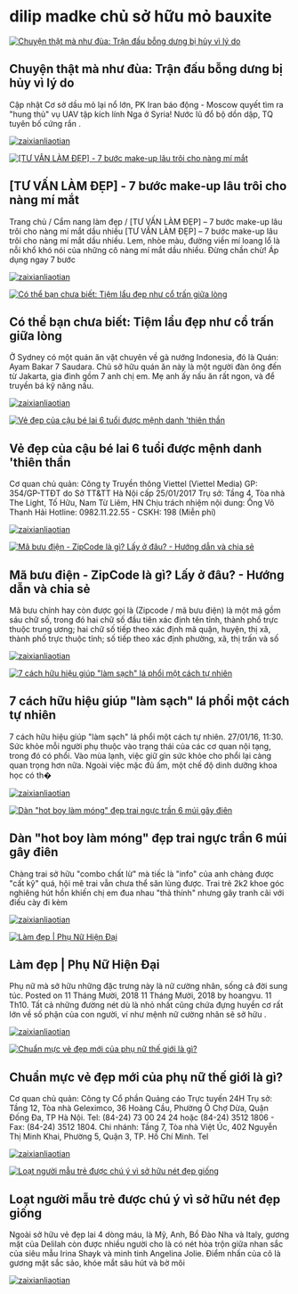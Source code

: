 # dilip madke chủ sở hữu mỏ bauxite
<a href="https://mnn.zoosnet.net/LR/Chatpre.aspx?id=MNN94995150&p=https://topgrinding.com/" target="_blank">![Chuyện thật mà như đùa: Trận đấu bỗng dưng bị hủy vì lý do ](https://github.com/technlg/images/blob/main/33.jpg)</a>
## Chuyện thật mà như đùa: Trận đấu bỗng dưng bị hủy vì lý do 
Cập nhật Cơ sở dầu mỏ lại nổ lớn, PK Iran báo động - Moscow quyết tìm ra "hung thủ" vụ UAV tập kích lính Nga ở Syria! Nước lũ đổ bộ dồn dập, TQ tuyên bố cứng rắn .
<a href="https://mnn.zoosnet.net/LR/Chatpre.aspx?id=MNN94995150&p=https://topgrinding.com/" target="_blank"><img src="https://github.com/technlg/images/raw/main/chat11.jpg" alt="zaixianliaotian"/></a><a href="//whatsapp.shibangsoft.com/WhatsApp.php" ><img src="https://github.com/technlg/images/raw/main/chat11.png" alt=""></a>
<a href="https://mnn.zoosnet.net/LR/Chatpre.aspx?id=MNN94995150&p=https://topgrinding.com/" target="_blank">![[TƯ VẤN LÀM ĐẸP] - 7 bước make-up lâu trôi cho nàng mí mắt ](https://github.com/technlg/images/blob/main/17.jpg)</a>
## [TƯ VẤN LÀM ĐẸP] - 7 bước make-up lâu trôi cho nàng mí mắt 
Trang chủ / Cẩm nang làm đẹp / [TƯ VẤN LÀM ĐẸP] – 7 bước make-up lâu trôi cho nàng mí mắt dầu nhiều [TƯ VẤN LÀM ĐẸP] – 7 bước make-up lâu trôi cho nàng mí mắt dầu nhiều. Lem, nhòe màu, đường viền mí loang lổ là nỗi khổ khó nói của những cô nàng mí mắt dầu nhiều. Đừng chần chừ! Áp dụng ngay 7 bước 
<a href="https://mnn.zoosnet.net/LR/Chatpre.aspx?id=MNN94995150&p=https://topgrinding.com/" target="_blank"><img src="https://github.com/technlg/images/raw/main/chat11.jpg" alt="zaixianliaotian"/></a><a href="//whatsapp.shibangsoft.com/WhatsApp.php" ><img src="https://github.com/technlg/images/raw/main/chat11.png" alt=""></a>
<a href="https://mnn.zoosnet.net/LR/Chatpre.aspx?id=MNN94995150&p=https://topgrinding.com/" target="_blank">![Có thể bạn chưa biết: Tiệm lẩu đẹp như cổ trấn giữa lòng ](https://github.com/technlg/images/blob/main/29.jpg)</a>
## Có thể bạn chưa biết: Tiệm lẩu đẹp như cổ trấn giữa lòng 
Ở Sydney có một quán ăn vặt chuyên về gà nướng Indonesia, đó là Quán: Ayam Bakar 7 Saudara. Chủ sở hữu quán ăn này là một người đàn ông đến từ Jakarta, gia đình gồm 7 anh chị em. Mẹ anh ấy nấu ăn rất ngon, và để truyền bá kỹ năng nấu.
<a href="https://mnn.zoosnet.net/LR/Chatpre.aspx?id=MNN94995150&p=https://topgrinding.com/" target="_blank"><img src="https://github.com/technlg/images/raw/main/chat11.jpg" alt="zaixianliaotian"/></a><a href="//whatsapp.shibangsoft.com/WhatsApp.php" ><img src="https://github.com/technlg/images/raw/main/chat11.png" alt=""></a>
<a href="https://mnn.zoosnet.net/LR/Chatpre.aspx?id=MNN94995150&p=https://topgrinding.com/" target="_blank">![Vẻ đẹp của cậu bé lai 6 tuổi được mệnh danh 'thiên thần ](https://github.com/technlg/images/blob/main/12.jpg)</a>
## Vẻ đẹp của cậu bé lai 6 tuổi được mệnh danh 'thiên thần 
Cơ quan chủ quản: Công ty Truyền thông Viettel (Viettel Media) GP: 354/GP-TTĐT do Sở TT&TT Hà Nội cấp 25/01/2017 Trụ sở: Tầng 4, Tòa nhà The Light, Tố Hữu, Nam Từ Liêm, HN Chịu trách nhiệm nội dung: Ông Võ Thanh Hải Hotline: 0982.11.22.55 - CSKH: 198 (Miễn phí)
<a href="https://mnn.zoosnet.net/LR/Chatpre.aspx?id=MNN94995150&p=https://topgrinding.com/" target="_blank"><img src="https://github.com/technlg/images/raw/main/chat11.jpg" alt="zaixianliaotian"/></a><a href="//whatsapp.shibangsoft.com/WhatsApp.php" ><img src="https://github.com/technlg/images/raw/main/chat11.png" alt=""></a>
<a href="https://mnn.zoosnet.net/LR/Chatpre.aspx?id=MNN94995150&p=https://topgrinding.com/" target="_blank">![Mã bưu điện - ZipCode là gì? Lấy ở đâu? - Hướng dẫn và chia sẻ](https://github.com/technlg/images/blob/main/50.jpg)</a>
## Mã bưu điện - ZipCode là gì? Lấy ở đâu? - Hướng dẫn và chia sẻ
Mã bưu chính hay còn được gọi là (Zipcode / mã bưu điện) là một mã gồm sáu chữ số, trong đó hai chữ số đầu tiên xác định tên tỉnh, thành phố trực thuộc trung ương; hai chữ số tiếp theo xác định mã quận, huyện, thị xã, thành phố trực thuộc tỉnh; số tiếp theo xác định phường, xã, thị trấn và số 
<a href="https://mnn.zoosnet.net/LR/Chatpre.aspx?id=MNN94995150&p=https://topgrinding.com/" target="_blank"><img src="https://github.com/technlg/images/raw/main/chat11.jpg" alt="zaixianliaotian"/></a><a href="//whatsapp.shibangsoft.com/WhatsApp.php" ><img src="https://github.com/technlg/images/raw/main/chat11.png" alt=""></a>
<a href="https://mnn.zoosnet.net/LR/Chatpre.aspx?id=MNN94995150&p=https://topgrinding.com/" target="_blank">![7 cách hữu hiệu giúp "làm sạch" lá phổi một cách tự nhiên ](https://github.com/technlg/images/blob/main/44.jpg)</a>
## 7 cách hữu hiệu giúp "làm sạch" lá phổi một cách tự nhiên 
7 cách hữu hiệu giúp "làm sạch" lá phổi một cách tự nhiên. 27/01/16, 11:30. Sức khỏe mỗi người phụ thuộc vào trạng thái của các cơ quan nội tạng, trong đó có phổi. Vào mùa lạnh, việc giữ gìn sức khỏe cho phổi lại càng quan trọng hơn nữa. Ngoài việc mặc đủ ấm, một chế độ dinh dưỡng khoa học có th�
<a href="https://mnn.zoosnet.net/LR/Chatpre.aspx?id=MNN94995150&p=https://topgrinding.com/" target="_blank"><img src="https://github.com/technlg/images/raw/main/chat11.jpg" alt="zaixianliaotian"/></a><a href="//whatsapp.shibangsoft.com/WhatsApp.php" ><img src="https://github.com/technlg/images/raw/main/chat11.png" alt=""></a>
<a href="https://mnn.zoosnet.net/LR/Chatpre.aspx?id=MNN94995150&p=https://topgrinding.com/" target="_blank">![Dàn "hot boy làm móng" đẹp trai ngực trần 6 múi gây điên ](https://github.com/technlg/images/blob/main/35.jpg)</a>
## Dàn "hot boy làm móng" đẹp trai ngực trần 6 múi gây điên 
Chàng trai sở hữu "combo chất lừ" mà tiếc là "info" của anh chàng được "cất kỹ" quá, hội mê trai vẫn chưa thể săn lùng được. Trai trẻ 2k2 khoe góc nghiêng hút hồn khiến chị em đua nhau "thả thính" nhưng gây tranh cãi với điếu cày đi kèm
<a href="https://mnn.zoosnet.net/LR/Chatpre.aspx?id=MNN94995150&p=https://topgrinding.com/" target="_blank"><img src="https://github.com/technlg/images/raw/main/chat11.jpg" alt="zaixianliaotian"/></a><a href="//whatsapp.shibangsoft.com/WhatsApp.php" ><img src="https://github.com/technlg/images/raw/main/chat11.png" alt=""></a>
<a href="https://mnn.zoosnet.net/LR/Chatpre.aspx?id=MNN94995150&p=https://topgrinding.com/" target="_blank">![Làm đẹp | Phụ Nữ Hiện Đại](https://github.com/technlg/images/blob/main/2.jpg)</a>
## Làm đẹp | Phụ Nữ Hiện Đại
Phụ nữ mà sở hữu những đặc trưng này là nữ cường nhân, sống cả đời sung túc. Posted on 11 Tháng Mười, 2018 11 Tháng Mười, 2018 by hoangvu. 11 Th10. Tất cả những đường nét dù là nhỏ nhất cũng chứa đựng huyền cơ rất lớn về số phận của con người, ví như mệnh nữ cường nhân sẽ sở hữu .
<a href="https://mnn.zoosnet.net/LR/Chatpre.aspx?id=MNN94995150&p=https://topgrinding.com/" target="_blank"><img src="https://github.com/technlg/images/raw/main/chat11.jpg" alt="zaixianliaotian"/></a><a href="//whatsapp.shibangsoft.com/WhatsApp.php" ><img src="https://github.com/technlg/images/raw/main/chat11.png" alt=""></a>
<a href="https://mnn.zoosnet.net/LR/Chatpre.aspx?id=MNN94995150&p=https://topgrinding.com/" target="_blank">![Chuẩn mực vẻ đẹp mới của phụ nữ thế giới là gì?](https://github.com/technlg/images/blob/main/7.jpg)</a>
## Chuẩn mực vẻ đẹp mới của phụ nữ thế giới là gì?
Cơ quan chủ quản: Công ty Cổ phần Quảng cáo Trực tuyến 24H Trụ sở: Tầng 12, Tòa nhà Geleximco, 36 Hoàng Cầu, Phường Ô Chợ Dừa, Quận Đống Đa, TP Hà Nội. Tel: (84-24) 73 00 24 24 hoặc (84-24) 3512 1806 - Fax: (84-24) 3512 1804. Chi nhánh: Tầng 7, Tòa nhà Việt Úc, 402 Nguyễn Thị Minh Khai, Phường 5, Quận 3, TP. Hồ Chí Minh. Tel 
<a href="https://mnn.zoosnet.net/LR/Chatpre.aspx?id=MNN94995150&p=https://topgrinding.com/" target="_blank"><img src="https://github.com/technlg/images/raw/main/chat11.jpg" alt="zaixianliaotian"/></a><a href="//whatsapp.shibangsoft.com/WhatsApp.php" ><img src="https://github.com/technlg/images/raw/main/chat11.png" alt=""></a>
<a href="https://mnn.zoosnet.net/LR/Chatpre.aspx?id=MNN94995150&p=https://topgrinding.com/" target="_blank">![Loạt người mẫu trẻ được chú ý vì sở hữu nét đẹp giống ](https://github.com/technlg/images/blob/main/24.jpg)</a>
## Loạt người mẫu trẻ được chú ý vì sở hữu nét đẹp giống 
Ngoài sở hữu vẻ đẹp lai 4 dòng máu, là Mỹ, Anh, Bồ Đào Nha và Italy, gương mặt của Delilah còn được nhiều người cho là có nét hòa trộn giữa nhan sắc của siêu mẫu Irina Shayk và minh tinh Angelina Jolie. Điểm nhấn của cô là gương mặt sắc sảo, khóe mắt sâu hút và bờ môi 
<a href="https://mnn.zoosnet.net/LR/Chatpre.aspx?id=MNN94995150&p=https://topgrinding.com/" target="_blank"><img src="https://github.com/technlg/images/raw/main/chat11.jpg" alt="zaixianliaotian"/></a><a href="//whatsapp.shibangsoft.com/WhatsApp.php" ><img src="https://github.com/technlg/images/raw/main/chat11.png" alt=""></a>
